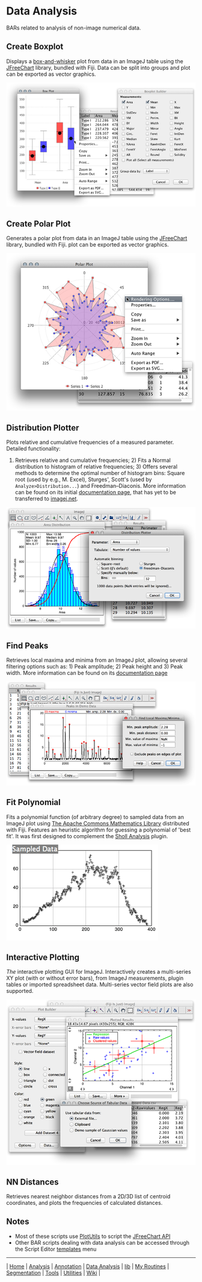 # Data Analysis

BARs related to analysis of non-image numerical data.


## Create Boxplot
Displays a [box-and-whisker](https://en.wikipedia.org/wiki/Box_plot) plot from data in an
ImageJ table using the [JFreeChart](http://www.jfree.org/jfreechart/) library, bundled
with Fiji. Data can be split into groups and plot can be exported as vector graphics.

![boxplot](../../../../../../../images/box-plot-demo.png)


## Create Polar Plot
Generates a polar plot from data in an ImageJ table using the
[JFreeChart](http://www.jfree.org/jfreechart/) library, bundled with Fiji. plot can be
exported as vector graphics.

![polar plot](../../../../../../../images/polar-plot-demo.png)


## Distribution Plotter
Plots relative and cumulative frequencies of a measured parameter. Detailed functionality:
1) Retrieves relative and cumulative frequencies; 2) Fits a Normal distribution to
histogram of relative frequencies; 3) Offers several methods to determine the optimal
number of histogram bins: Square root (used by e.g., M. Excel), Sturges', Scott's (used by
`Analyze>Distribution...`) and  Freedman–Diaconis.
More information can be found on its initial
[documentation page](http://imagejdocu.tudor.lu/doku.php?id=macro:distribution_plotter),
that has yet to be transferred to [imagej.net](http://imagej.net/).

![distribution plotter](../../../../../../../images/distribution-plotter-demo.png)


## Find Peaks
Retrieves local maxima and minima from an ImageJ plot, allowing several filtering options
such as: 1) Peak amplitude; 2) Peak height and 3) Peak width. More information can be
found on its [documentation page](https://imagej.net/Find_Peaks)

![find peaks](../../../../../../../images/find-peaks-demo.png)


## Fit Polynomial
Fits a polynomial function (of arbitrary degree) to sampled data from an ImageJ plot using
[The Apache Commons Mathematics Library](http://commons.apache.org/proper/commons-math/)
distributed with Fiji. Features an heuristic algorithm for guessing a polynomial of 'best
fit'. It was first designed to complement the [Sholl Analysis](http://imagej.net/Sholl)
plugin.

![polynomial fitter](../../../../../../../images/animated-poly-fit.gif)


## Interactive Plotting
_The_ interactive plotting GUI for ImageJ. Interactively creates a multi-series XY plot
(with or without error bars), from ImageJ measurements, plugin tables or imported
spreadsheet data. Multi-series vector field plots are also supported.

![plot builder](../../../../../../../images/plotbuilder-demo.png)


## NN Distances
Retrieves nearest neighbor distances from a 2D/3D list of centroid coordinates, and plots
the frequencies of calculated distances.


## Notes

 * Most of these scripts use [PlotUtils](http://tferr.github.io/Scripts/apidocs/) to
   script the [JFreeChart API](http://javadoc.imagej.net/JFreeChart/)
 * Other BAR scripts dealing with data analysis can be accessed through the Script Editor
   [templates] menu

[templates]: https://github.com/tferr/Scripts/tree/master/BAR/src/main/resources/script_templates



------
| [Home] | [Analysis] | [Annotation] | [Data Analysis] | [lib] | [My Routines] | [Segmentation] | [Tools] | [Utilities] | [Wiki] |

[Home]: https://github.com/tferr/Scripts
[Analysis]: https://github.com/tferr/Scripts/tree/master/BAR/src/main/resources/scripts/BAR/Analysis
[Annotation]: https://github.com/tferr/Scripts/tree/master/BAR/src/main/resources/scripts/BAR/Annotation
[Data Analysis]: https://github.com/tferr/Scripts/tree/master/BAR/src/main/resources/scripts/BAR/Data_Analysis
[lib]: https://github.com/tferr/Scripts/tree/master//BAR/src/main/resources/scripts/BAR/lib
[My Routines]: https://github.com/tferr/Scripts/tree/master/BAR/src/main/resources/scripts/BAR/My_Routines
[Segmentation]: https://github.com/tferr/Scripts/tree/master/BAR/src/main/resources/scripts/BAR/Segmentation
[Tools]: https://github.com/tferr/Scripts/tree/master//BAR/src/main/resources/scripts/BAR/tools
[Utilities]: https://github.com/tferr/Scripts/tree/master//BAR/src/main/resources/scripts/BAR/Utilities
[Wiki]: https://imagej.net/BAR


